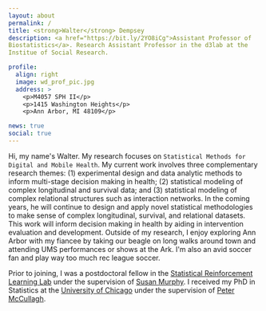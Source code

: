 ```yaml
---
layout: about
permalink: /
title: <strong>Walter</strong> Dempsey
description: <a href="https://bit.ly/2YO8iCg">Assistant Professor of
Biostatistics</a>. Research Assistant Professor in the d3lab at the
Institue of Social Research.

profile:
  align: right
  image: wd_prof_pic.jpg
  address: >
    <p>M4057 SPH II</p>
    <p>1415 Washington Heights</p>
    <p>Ann Arbor, MI 48109</p>

news: true
social: true
---
```


Hi, my name's Walter.  My research focuses on `Statistical Methods for
Digital and Mobile Health`.  My current work involves three
complementary research themes: (1) experimental design and data
analytic methods to inform multi-stage decision making in health; (2)
statistical modeling of complex longitudinal and survival data; and
(3) statistical modeling of complex relational structures such as
interaction networks. In the coming years, he will continue to design
and apply novel statistical methodologies to make sense of complex
longitudinal, survival, and relational datasets. This work will inform
decision making in health by aiding in intervention evaluation and
development. Outside of my research, I enjoy exploring Ann Arbor
with my fiancee by taking our beagle on long walks around town and
attending UMS performances or shows at the Ark.  I'm also an avid
soccer fan and play way too much rec league soccer.

Prior to joining, I was a postdoctoral fellow in the
[Statistical Reinforcement Learning Lab](http://people.seas.harvard.edu/~samurphy/lab/overview.html)
under the supervision of
[Susan Murphy](people.seas.harvard.edu/~samurphy/). I received my PhD
in Statistics at the
[University of Chicago](http://galton.uchicago.edu) under the
supervision of [Peter McCullagh](http://galton.uchicago.edu/~pmcc/).

